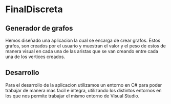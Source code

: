 # FinalDiscreta

## Generador de grafos

Hemos diseñado una aplicacion la cual se encarga de crear grafos. Estos grafos, son creados por el usuario y muestran el valor y el peso de estos de manera visual en cada una de las aristas que se van creando entre cada una de los vertices creados. 

## Desarrollo
 
Para el desarrollo de la aplicacion utilizamos un entorno en C# para poder trabajar de manera mas facil e integra, utilizando los distintos entornos en los que nos permite trabajar el mismo entorno de Visual Studio. 